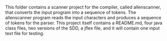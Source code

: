 This folder contains a scanner project for the compiler, called allenscanner, that converts the input program into a sequence of tokens. The allenscanner program reads the input characters and produces a sequence of tokens for the parser. This project itself contains a README.md, four java class files, two versions of the SDD, a jflex file, and it will contain one input text file for testing.
